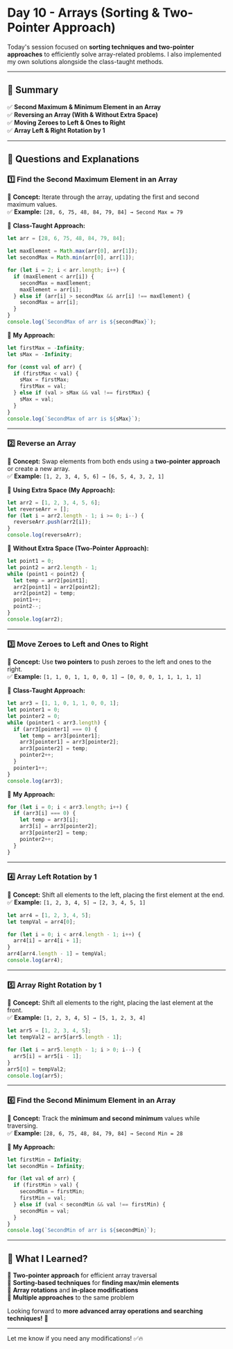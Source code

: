 # **Day 10 - Arrays (Sorting & Two-Pointer Approach)**

Today's session focused on **sorting techniques and two-pointer approaches** to efficiently solve array-related problems. I also implemented my own solutions alongside the class-taught methods.

---

## **📌 Summary**

✅ **Second Maximum & Minimum Element in an Array**  
✅ **Reversing an Array (With & Without Extra Space)**  
✅ **Moving Zeroes to Left & Ones to Right**  
✅ **Array Left & Right Rotation by 1**

---

## **📂 Questions and Explanations**

### **1️⃣ Find the Second Maximum Element in an Array**

📌 **Concept:** Iterate through the array, updating the first and second maximum values.  
✅ **Example:** `[28, 6, 75, 48, 84, 79, 84] → Second Max = 79`

🔹 **Class-Taught Approach:**

```js
let arr = [28, 6, 75, 48, 84, 79, 84];

let maxElement = Math.max(arr[0], arr[1]);
let secondMax = Math.min(arr[0], arr[1]);

for (let i = 2; i < arr.length; i++) {
  if (maxElement < arr[i]) {
    secondMax = maxElement;
    maxElement = arr[i];
  } else if (arr[i] > secondMax && arr[i] !== maxElement) {
    secondMax = arr[i];
  }
}
console.log(`SecondMax of arr is ${secondMax}`);
```

🔹 **My Approach:**

```js
let firstMax = -Infinity;
let sMax = -Infinity;

for (const val of arr) {
  if (firstMax < val) {
    sMax = firstMax;
    firstMax = val;
  } else if (val > sMax && val !== firstMax) {
    sMax = val;
  }
}
console.log(`SecondMax of arr is ${sMax}`);
```

---

### **2️⃣ Reverse an Array**

📌 **Concept:** Swap elements from both ends using a **two-pointer approach** or create a new array.  
✅ **Example:** `[1, 2, 3, 4, 5, 6] → [6, 5, 4, 3, 2, 1]`

🔹 **Using Extra Space (My Approach):**

```js
let arr2 = [1, 2, 3, 4, 5, 6];
let reverseArr = [];
for (let i = arr2.length - 1; i >= 0; i--) {
  reverseArr.push(arr2[i]);
}
console.log(reverseArr);
```

🔹 **Without Extra Space (Two-Pointer Approach):**

```js
let point1 = 0;
let point2 = arr2.length - 1;
while (point1 < point2) {
  let temp = arr2[point1];
  arr2[point1] = arr2[point2];
  arr2[point2] = temp;
  point1++;
  point2--;
}
console.log(arr2);
```

---

### **3️⃣ Move Zeroes to Left and Ones to Right**

📌 **Concept:** Use **two pointers** to push zeroes to the left and ones to the right.  
✅ **Example:** `[1, 1, 0, 1, 1, 0, 0, 1] → [0, 0, 0, 1, 1, 1, 1, 1]`

🔹 **Class-Taught Approach:**

```js
let arr3 = [1, 1, 0, 1, 1, 0, 0, 1];
let pointer1 = 0;
let pointer2 = 0;
while (pointer1 < arr3.length) {
  if (arr3[pointer1] === 0) {
    let temp = arr3[pointer1];
    arr3[pointer1] = arr3[pointer2];
    arr3[pointer2] = temp;
    pointer2++;
  }
  pointer1++;
}
console.log(arr3);
```

🔹 **My Approach:**

```js
for (let i = 0; i < arr3.length; i++) {
  if (arr3[i] === 0) {
    let temp = arr3[i];
    arr3[i] = arr3[pointer2];
    arr3[pointer2] = temp;
    pointer2++;
  }
}
```

---

### **4️⃣ Array Left Rotation by 1**

📌 **Concept:** Shift all elements to the left, placing the first element at the end.  
✅ **Example:** `[1, 2, 3, 4, 5] → [2, 3, 4, 5, 1]`

```js
let arr4 = [1, 2, 3, 4, 5];
let tempVal = arr4[0];

for (let i = 0; i < arr4.length - 1; i++) {
  arr4[i] = arr4[i + 1];
}
arr4[arr4.length - 1] = tempVal;
console.log(arr4);
```

---

### **5️⃣ Array Right Rotation by 1**

📌 **Concept:** Shift all elements to the right, placing the last element at the front.  
✅ **Example:** `[1, 2, 3, 4, 5] → [5, 1, 2, 3, 4]`

```js
let arr5 = [1, 2, 3, 4, 5];
let tempVal2 = arr5[arr5.length - 1];

for (let i = arr5.length - 1; i > 0; i--) {
  arr5[i] = arr5[i - 1];
}
arr5[0] = tempVal2;
console.log(arr5);
```

---

### **6️⃣ Find the Second Minimum Element in an Array**

📌 **Concept:** Track the **minimum and second minimum** values while traversing.  
✅ **Example:** `[28, 6, 75, 48, 84, 79, 84] → Second Min = 28`

🔹 **My Approach:**

```js
let firstMin = Infinity;
let secondMin = Infinity;

for (let val of arr) {
  if (firstMin > val) {
    secondMin = firstMin;
    firstMin = val;
  } else if (val < secondMin && val !== firstMin) {
    secondMin = val;
  }
}
console.log(`SecondMin of arr is ${secondMin}`);
```

---

## **🚀 What I Learned?**

🔹 **Two-pointer approach** for efficient array traversal  
🔹 **Sorting-based techniques** for **finding max/min elements**  
🔹 **Array rotations** and **in-place modifications**  
🔹 **Multiple approaches** to the same problem

Looking forward to **more advanced array operations and searching techniques!** 🚀

---

Let me know if you need any modifications! ✅🔥
